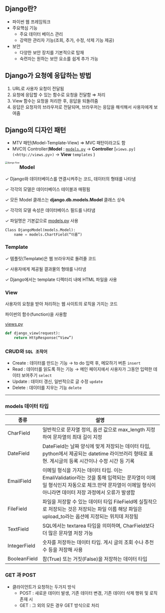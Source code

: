 ## Django란?

- 파이썬 웹 프레임워크
- 주요핵심 기능
  - 주요 데이터 베이스 관리
  - 강력한 관리자 기능(조회, 추가, 수정, 삭제 기능 제공)
- 보안
  - 다양한 보안 장치를 기본적으로 탑재
  - 숙련자는 원하는 보안 요소를 쉽게 추가 가능



## Django가 요청에 응답하는 방법

1. URL로 사용자 요청이 전달됨
2. 요청에 응답할 수 있는 함수로 요청을 전달함 ⇒ 처리
3. View 함수는 요청을 처리한 후, 응답을 되돌려줌
4. 응답은 요청자의 브라우저로 전달되며, 브라우저는 응답을 해석해서 사용자에게 보여줌



## Django의 디자인 패턴

- MTV 패턴(Model-Template-View) ⇒ MVC 패턴이라고도 함
- MVC의 Controller(**Model** : [`models.py`](http://models.py) → **Controller** [`views.py](<http://views.py>)`  → **View** `templates` )

<img src="https://data-flair.training/blogs/wp-content/uploads/sites/2/2019/03/Django-Architecture-Diagram.jpg" alt="django flow" style="zoom:50%; float:left" />



### Model

✓ Django와 데이터베이스를 연결시켜주는 코드, 데이터의 형태를 나타냄

✓ 각각의 모델은 데이터베이스 테이블과 매핑됨

✓ 모든 Model 클래스는 **django.db.models.Model** 클래스 상속

✓ 각각의 모델 속성은 데이터베이스 필드를 나타냄

✓ 파일명은 기본값으로 [models.py](http://models.py/) 사용

```python
Class DjangoModel(models.Model):
	name = models.ChartField(“이름”)
```



### Template

✓ 템플릿(Template)은 웹 브라우저로 돌려줄 코드

✓ 사용자에게 제공될 결과물의 형태를 나타냄

✓ Django에서는 template 디렉터리 내에 HTML 파일을 사용



### View

사용자의 요청을 받아 처리하는 웹 사이트의 로직을 가지는 코드

파이썬의 함수(function)을 사용함

[views.py](http://views.py/)

```python
def django_view(request):
	return HttpResponse(“View”)
```



### CRUD와 `SQL 조작어`

- Create : 데이터를 만드는 기능 → to do 입력 후, 메모하기 버튼 `insert`
- Read : 데이터를 읽도록 하는 기능 → 메인 페이지에서 사용자가 그동안 입력한 데이터 보여주기 `select`
- Update :  데이터 갱신, 일반적으로 글 수정 `update`
- Delete : 데이터를 지우는 기능 `delete`



------

### models 데이터 타입

| 종류         | 설명                                                         |
| ------------ | ------------------------------------------------------------ |
| CharField    | 일반적으로 문자열 정의, 옵션 값으로 max_length 지정하여 문자열의 최대 길이 지정 |
| DateField    | DateField는 날짜 양식에 맞게 저장되는 데이터 타입, python에서 제공되는 datetime 라이브러리 형태로 표현. 게시글의 등록 시간이나 수정 시간 등 기록 |
| EmailField   | 이메일 형식을 가지는 데이터 타입. 이는 EmaliValidatior라는 것을 통해 입력되는 문자열이 이메 일 형식인지 자동으로 체크.만약 문자열이 이메일 형식이 아니라면 데이터 저장 과정에서 오류가 발생함 |
| FileField    | 파일을 저장할 수 있는 데이터 타입 FileField에 실질적으로 저장되는 것은 저장되는 파일 이름 해당 파일은 upload_to라는 옵션에 지정되는 위치데 저장됨 |
| TextField    | SQL에서는 textarea 타입을 의미하며, CharField보다 더 많은 문자열 저장 가능 |
| IntegerField | 숫자를 저장하는 데이터 타입. 게시 글의 조회 수나 추천 수 등을 저장해 사용 |
| BooleanField | 참(True) 또는 거짓(False)을 저장하는 데이터 타입             |



### GET 과 POST

- 클라이언트가 요청하는 두가지 방식
  - POST : 새로운 데이터 발생, 기존 데이터 변경, 기존 데이터 삭제 행위 및 로직 존재 시
  - GET : 그 외의 모든 경우 GET 방식으로 처리
